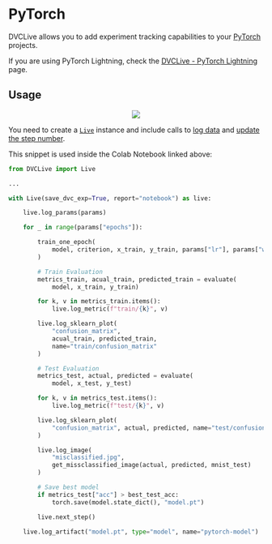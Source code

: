 # PyTorch

DVCLive allows you to add experiment tracking capabilities to your
[PyTorch](https://pytorch.org/) projects.

<admon type="tip">

If you are using PyTorch Lightning, check the
[DVCLive - PyTorch Lightning](/doc/dvclive/ml-frameworks/pytorch-lightning)
page.

</admon>

## Usage

<p align='center'>
  <a href="https://colab.research.google.com/github/iterative/dvclive/blob/main/examples/DVCLive-Quickstart.ipynb">
    <img src="https://colab.research.google.com/assets/colab-badge.svg" />
  </a>
</p>

You need to create a [`Live`](/doc/dvclive/live) instance and include calls to
[log data](/doc/dvclive#log-data) and
[update the step number](/doc/dvclive#optionally-update-the-step-number).

This snippet is used inside the Colab Notebook linked above:

```python
from DVCLive import Live

...

with Live(save_dvc_exp=True, report="notebook") as live:

    live.log_params(params)

    for _ in range(params["epochs"]):

        train_one_epoch(
            model, criterion, x_train, y_train, params["lr"], params["weight_decay"]
        )

        # Train Evaluation
        metrics_train, acual_train, predicted_train = evaluate(
            model, x_train, y_train)

        for k, v in metrics_train.items():
            live.log_metric(f"train/{k}", v)

        live.log_sklearn_plot(
            "confusion_matrix",
            acual_train, predicted_train,
            name="train/confusion_matrix"
        )

        # Test Evaluation
        metrics_test, actual, predicted = evaluate(
            model, x_test, y_test)

        for k, v in metrics_test.items():
            live.log_metric(f"test/{k}", v)

        live.log_sklearn_plot(
            "confusion_matrix", actual, predicted, name="test/confusion_matrix"
        )

        live.log_image(
            "misclassified.jpg",
            get_missclassified_image(actual, predicted, mnist_test)
        )

        # Save best model
        if metrics_test["acc"] > best_test_acc:
            torch.save(model.state_dict(), "model.pt")

        live.next_step()

    live.log_artifact("model.pt", type="model", name="pytorch-model")
```
